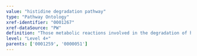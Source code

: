```yaml
---
value: "histidine degradation pathway"
type: "Pathway Ontology"
xref-identifier: "0001267"
xref-dataSource: "PW"
definition: "Those metabolic reactions involved in the degradation of histidine. The histidine degradation provides a source of nitrogen and is carried out in microorganisms."
level: "Level 4+"
parents: ['0001259', '0000051']
---
```

